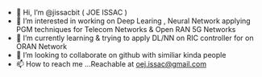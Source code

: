 - 👋 Hi, I’m @jissacbit ( JOE ISSAC ) 
- 👀 I’m interested in working on Deep Learing , Neural Network applying PGM techniques for Telecom Networks & Open RAN 5G Networks
- 🌱 I’m currently learning & trying to apply DL/NN on RIC controller for on ORAN Network
- 💞️ I’m looking to collaborate on github with similiar kinda people
- 📫 How to reach me ...Reachable at oej.issac@gmail.com

<!---
jissacbits/jissacbits is a ✨ special ✨ repository because its `README.md` (this file) appears on your GitHub profile.
You can click the Preview link to take a look at your changes.
--->
